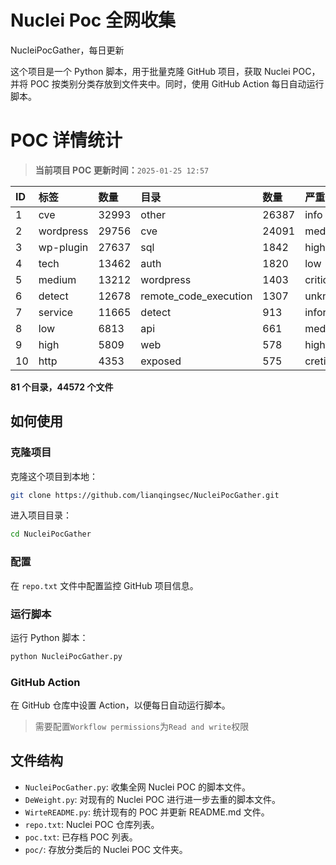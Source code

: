# Nuclei Poc 全网收集
NucleiPocGather，每日更新

这个项目是一个 Python 脚本，用于批量克隆 GitHub 项目，获取 Nuclei POC，并将 POC 按类别分类存放到文件夹中。同时，使用 GitHub Action 每日自动运行脚本。
# POC 详情统计

> **当前项目 POC 更新时间：**`2025-01-25 12:57`

| ID | 标签      | 数量 | 目录       | 数量 | 严重性   | 数量 |
|:---| :-------- | :--- | :--------- | :--- | :------- | :--- |
| 1 | cve | 32993 | other | 26387 | info | 18676 |
| 2 | wordpress | 29756 | cve | 24091 | medium | 17879 |
| 3 | wp-plugin | 27637 | sql | 1842 | high | 11997 |
| 4 | tech | 13462 | auth | 1820 | low | 7945 |
| 5 | medium | 13212 | wordpress | 1403 | critical | 6068 |
| 6 | detect | 12678 | remote_code_execution | 1307 | unknown | 66 |
| 7 | service | 11665 | detect | 913 | informative | 17 |
| 8 | low | 6813 | api | 661 | meduim | 17 |
| 9 | high | 5809 | web | 578 | hight | 16 |
| 10 | http | 4353 | exposed | 575 | cretical | 2 |

**81 个目录，44572 个文件**
## 如何使用

### 克隆项目

克隆这个项目到本地：

```bash
git clone https://github.com/lianqingsec/NucleiPocGather.git
```

进入项目目录：

```bash
cd NucleiPocGather
```

### 配置

在 `repo.txt` 文件中配置监控 GitHub 项目信息。

### 运行脚本

运行 Python 脚本：

```bash
python NucleiPocGather.py
```

### GitHub Action

在 GitHub 仓库中设置 Action，以便每日自动运行脚本。

> 需要配置`Workflow permissions`为`Read and write`权限

## 文件结构

- `NucleiPocGather.py`: 收集全网 Nuclei POC 的脚本文件。
- `DeWeight.py`: 对现有的 Nuclei POC 进行进一步去重的脚本文件。
- `WirteREADME.py`: 统计现有的 POC 并更新 README.md 文件。
- `repo.txt`: Nuclei POC 仓库列表。
- `poc.txt`: 已存档 POC 列表。
- `poc/`: 存放分类后的 Nuclei POC 文件夹。


